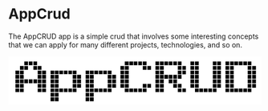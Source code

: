 # AppCrud
The AppCRUD app is a simple crud that involves some interesting concepts that we can apply for many different projects, technologies, and so on.

![AppCRUD_logo](/Images/AppCRUD_logo.png)

